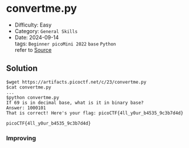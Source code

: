 # convertme.py
- Difficulty: Easy
- Category: `General Skills`  
- Date: 2024-09-14  
tags: `Beginner picoMini 2022` `base` `Python`  
refer to [Source](https://play.picoctf.org/practice/challenge/239?page=3)

## Solution
``` shell
$wget https://artifacts.picoctf.net/c/23/convertme.py
$cat convertme.py
...
$python convertme.py
If 69 is in decimal base, what is it in binary base?
Answer: 1000101
That is correct! Here's your flag: picoCTF{4ll_y0ur_b4535_9c3b7d4d}
```
``` plain
picoCTF{4ll_y0ur_b4535_9c3b7d4d}
```

### Improving
